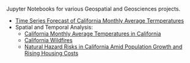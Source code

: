 Jupyter Notebooks for various Geospatial and Geosciences projects.

- [Time Series Forecast of California Monthly Average Termperatures](https://github.com/dpoonam/AI-ML-DataScience/blob/main/GeoScience/notebooks/Time_Series_Forecasting_California_Temperature.ipynb)
- Spatial and Temporal Analysis:
     - [California Monthly Average Temperatures in California](https://github.com/dpoonam/AI-ML-DataScience/blob/main/GeoScience/notebooks/California_Temperature_Spatial_Temporal_Analysis.ipynb)
     - [California Wildfires](https://github.com/dpoonam/AI-ML-DataScience/blob/main/GeoScience/notebooks/California_Wildfire_Analysis.ipynb)
     - [Natural Hazard Risks in California Amid Population Growth and Rising Housing Costs](https://github.com/dpoonam/AI-ML-DataScience/blob/main/GeoScience/notebooks/California_NaturalHazards_Analysis.ipynb)
